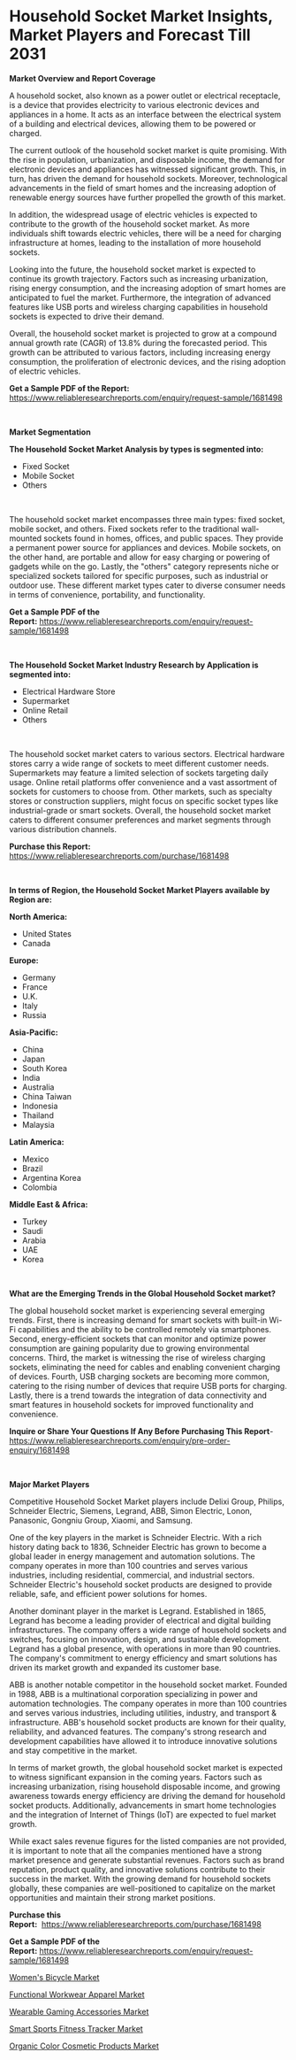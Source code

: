 <p><h1>Household Socket Market Insights, Market Players and Forecast Till 2031</h1></p><p><strong>Market Overview and Report Coverage</strong></p>
<p><p>A household socket, also known as a power outlet or electrical receptacle, is a device that provides electricity to various electronic devices and appliances in a home. It acts as an interface between the electrical system of a building and electrical devices, allowing them to be powered or charged.</p><p>The current outlook of the household socket market is quite promising. With the rise in population, urbanization, and disposable income, the demand for electronic devices and appliances has witnessed significant growth. This, in turn, has driven the demand for household sockets. Moreover, technological advancements in the field of smart homes and the increasing adoption of renewable energy sources have further propelled the growth of this market.</p><p>In addition, the widespread usage of electric vehicles is expected to contribute to the growth of the household socket market. As more individuals shift towards electric vehicles, there will be a need for charging infrastructure at homes, leading to the installation of more household sockets.</p><p>Looking into the future, the household socket market is expected to continue its growth trajectory. Factors such as increasing urbanization, rising energy consumption, and the increasing adoption of smart homes are anticipated to fuel the market. Furthermore, the integration of advanced features like USB ports and wireless charging capabilities in household sockets is expected to drive their demand.</p><p>Overall, the household socket market is projected to grow at a compound annual growth rate (CAGR) of 13.8% during the forecasted period. This growth can be attributed to various factors, including increasing energy consumption, the proliferation of electronic devices, and the rising adoption of electric vehicles.</p></p>
<p><strong>Get a Sample PDF of the Report:</strong> <a href="https://www.reliableresearchreports.com/enquiry/request-sample/1681498">https://www.reliableresearchreports.com/enquiry/request-sample/1681498</a></p>
<p>&nbsp;</p>
<p><strong>Market Segmentation</strong></p>
<p><strong>The Household Socket Market Analysis by types is segmented into:</strong></p>
<p><ul><li>Fixed Socket</li><li>Mobile Socket</li><li>Others</li></ul></p>
<p>&nbsp;</p>
<p><p>The household socket market encompasses three main types: fixed socket, mobile socket, and others. Fixed sockets refer to the traditional wall-mounted sockets found in homes, offices, and public spaces. They provide a permanent power source for appliances and devices. Mobile sockets, on the other hand, are portable and allow for easy charging or powering of gadgets while on the go. Lastly, the "others" category represents niche or specialized sockets tailored for specific purposes, such as industrial or outdoor use. These different market types cater to diverse consumer needs in terms of convenience, portability, and functionality.</p></p>
<p><strong>Get a Sample PDF of the Report:</strong>&nbsp;<a href="https://www.reliableresearchreports.com/enquiry/request-sample/1681498">https://www.reliableresearchreports.com/enquiry/request-sample/1681498</a></p>
<p>&nbsp;</p>
<p><strong>The Household Socket Market Industry Research by Application is segmented into:</strong></p>
<p><ul><li>Electrical Hardware Store</li><li>Supermarket</li><li>Online Retail</li><li>Others</li></ul></p>
<p>&nbsp;</p>
<p><p>The household socket market caters to various sectors. Electrical hardware stores carry a wide range of sockets to meet different customer needs. Supermarkets may feature a limited selection of sockets targeting daily usage. Online retail platforms offer convenience and a vast assortment of sockets for customers to choose from. Other markets, such as specialty stores or construction suppliers, might focus on specific socket types like industrial-grade or smart sockets. Overall, the household socket market caters to different consumer preferences and market segments through various distribution channels.</p></p>
<p><strong>Purchase this Report:</strong>&nbsp; <a href="https://www.reliableresearchreports.com/purchase/1681498">https://www.reliableresearchreports.com/purchase/1681498</a></p>
<p>&nbsp;</p>
<p><strong>In terms of Region, the Household Socket Market Players available by Region are:</strong></p>
<p>
    <p> <strong> North America: </strong>
        <ul>
            <li>United States</li>
            <li>Canada</li>
        </ul>
        </p> 
    <p> <strong> Europe: </strong>
        <ul>
            <li>Germany</li>
            <li>France</li>
            <li>U.K.</li>
            <li>Italy</li>
            <li>Russia</li>
        </ul>
        </p> 
    <p> <strong> Asia-Pacific: </strong>
        <ul>
            <li>China</li>
            <li>Japan</li>
            <li>South Korea</li>
            <li>India</li>
            <li>Australia</li>
            <li>China Taiwan</li>
            <li>Indonesia</li>
            <li>Thailand</li>
            <li>Malaysia</li>
        </ul>
        </p> 
    <p> <strong> Latin America: </strong>
        <ul>
            <li>Mexico</li>
            <li>Brazil</li>
            <li>Argentina Korea</li>
            <li>Colombia</li>
        </ul>
        </p> 
    <p> <strong> Middle East & Africa: </strong>
        <ul>
            <li>Turkey</li>
            <li>Saudi</li>
            <li>Arabia</li>
            <li>UAE</li>
            <li>Korea</li>
        </ul>
    </p>
    </p>
<p>&nbsp;</p>
<p><strong>What are the Emerging Trends in the Global Household Socket market?</strong></p>
<p><p>The global household socket market is experiencing several emerging trends. First, there is increasing demand for smart sockets with built-in Wi-Fi capabilities and the ability to be controlled remotely via smartphones. Second, energy-efficient sockets that can monitor and optimize power consumption are gaining popularity due to growing environmental concerns. Third, the market is witnessing the rise of wireless charging sockets, eliminating the need for cables and enabling convenient charging of devices. Fourth, USB charging sockets are becoming more common, catering to the rising number of devices that require USB ports for charging. Lastly, there is a trend towards the integration of data connectivity and smart features in household sockets for improved functionality and convenience.</p></p>
<p><strong>Inquire or Share Your Questions If Any Before Purchasing This Report</strong>- <a href="https://www.reliableresearchreports.com/enquiry/pre-order-enquiry/1681498">https://www.reliableresearchreports.com/enquiry/pre-order-enquiry/1681498</a></p>
<p>&nbsp;</p>
<p><strong>Major Market Players</strong></p>
<p><p>Competitive Household Socket Market players include Delixi Group, Philips, Schneider Electric, Siemens, Legrand, ABB, Simon Electric, Lonon, Panasonic, Gongniu Group, Xiaomi, and Samsung. </p><p>One of the key players in the market is Schneider Electric. With a rich history dating back to 1836, Schneider Electric has grown to become a global leader in energy management and automation solutions. The company operates in more than 100 countries and serves various industries, including residential, commercial, and industrial sectors. Schneider Electric's household socket products are designed to provide reliable, safe, and efficient power solutions for homes.</p><p>Another dominant player in the market is Legrand. Established in 1865, Legrand has become a leading provider of electrical and digital building infrastructures. The company offers a wide range of household sockets and switches, focusing on innovation, design, and sustainable development. Legrand has a global presence, with operations in more than 90 countries. The company's commitment to energy efficiency and smart solutions has driven its market growth and expanded its customer base.</p><p>ABB is another notable competitor in the household socket market. Founded in 1988, ABB is a multinational corporation specializing in power and automation technologies. The company operates in more than 100 countries and serves various industries, including utilities, industry, and transport & infrastructure. ABB's household socket products are known for their quality, reliability, and advanced features. The company's strong research and development capabilities have allowed it to introduce innovative solutions and stay competitive in the market.</p><p>In terms of market growth, the global household socket market is expected to witness significant expansion in the coming years. Factors such as increasing urbanization, rising household disposable income, and growing awareness towards energy efficiency are driving the demand for household socket products. Additionally, advancements in smart home technologies and the integration of Internet of Things (IoT) are expected to fuel market growth.</p><p>While exact sales revenue figures for the listed companies are not provided, it is important to note that all the companies mentioned have a strong market presence and generate substantial revenues. Factors such as brand reputation, product quality, and innovative solutions contribute to their success in the market. With the growing demand for household sockets globally, these companies are well-positioned to capitalize on the market opportunities and maintain their strong market positions.</p></p>
<p><strong>Purchase this Report:</strong>&nbsp;&nbsp;<a href="https://www.reliableresearchreports.com/purchase/1681498">https://www.reliableresearchreports.com/purchase/1681498</a></p>
<p></p>
<p><strong>Get a Sample PDF of the Report:</strong>&nbsp;<a href="https://www.reliableresearchreports.com/enquiry/request-sample/1681498">https://www.reliableresearchreports.com/enquiry/request-sample/1681498</a></p>
<p><p><a href="https://github.com/prosalinda88/Market-Research-Report-List-2/blob/main/womens-bicycle-market.md">Women's Bicycle Market</a></p><p><a href="https://github.com/grishafomin4852/Market-Research-Report-List-2/blob/main/functional-workwear-apparel-market.md">Functional Workwear Apparel Market</a></p><p><a href="https://github.com/abbypearson7765/Market-Research-Report-List-2/blob/main/wearable-gaming-accessories-market.md">Wearable Gaming Accessories Market</a></p><p><a href="https://github.com/jonneygiverf/Market-Research-Report-List-2/blob/main/smart-sports-fitness-tracker-market.md">Smart Sports Fitness Tracker Market</a></p><p><a href="https://github.com/dziulagalemab/Market-Research-Report-List-2/blob/main/organic-color-cosmetic-products-market.md">Organic Color Cosmetic Products Market</a></p></p>